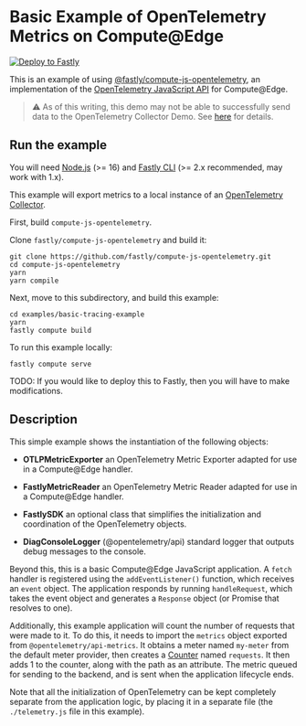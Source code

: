 # Basic Example of OpenTelemetry Metrics on Compute@Edge

[![Deploy to Fastly](https://deploy.edgecompute.app/button)](https://deploy.edgecompute.app/deploy)

This is an example of using [@fastly/compute-js-opentelemetry](https://github.com/fastly/compute-js-opentelemetry),
an implementation of the [OpenTelemetry JavaScript API](https://opentelemetry.io/docs/instrumentation/js/) for
Compute@Edge.

> :warning: As of this writing, this demo may not be able to successfully send data to the OpenTelemetry Collector Demo. See [here](../../README.md#metrics) for details.

## Run the example

You will need [Node.js](https://nodejs.org/en/) (>= 16) and [Fastly CLI](https://developer.fastly.com/reference/cli/)
(>= 2.x recommended, may work with 1.x).

This example will export metrics to a local instance of an
[OpenTelemetry Collector](https://opentelemetry.io/docs/collector/).

First, build `compute-js-opentelemetry`.

Clone `fastly/compute-js-opentelemetry` and build it:

```shell
git clone https://github.com/fastly/compute-js-opentelemetry.git
cd compute-js-opentelemetry
yarn
yarn compile
```

Next, move to this subdirectory, and build this example:

```shell
cd examples/basic-tracing-example
yarn
fastly compute build
```

To run this example locally:

```shell
fastly compute serve
```

TODO: If you would like to deploy this to Fastly, then you will have to make modifications.

## Description

This simple example shows the instantiation of the following objects:

* **OTLPMetricExporter**
    an OpenTelemetry Metric Exporter adapted for use in a Compute@Edge handler.

* **FastlyMetricReader**
    an OpenTelemetry Metric Reader adapted for use in a Compute@Edge handler.

* **FastlySDK**
    an optional class that simplifies the initialization and coordination of the
    OpenTelemetry objects.

* **DiagConsoleLogger** (@opentelemetry/api)
    standard logger that outputs debug messages to the console.

Beyond this, this is a basic Compute@Edge JavaScript application. A `fetch` handler
is registered using the `addEventListener()` function, which receives an `event` object.
The application responds by running `handleRequest`, which takes the event object and
generates a `Response` object (or Promise that resolves to one).

Additionally, this example application will count the number of requests that were
made to it. To do this, it needs to import the `metrics` object exported from
`@opentelemetry/api-metrics`. It obtains a meter named `my-meter` from the
default meter provider, then creates a [Counter](https://opentelemetry.io/docs/reference/specification/metrics/api/#counter)
named `requests`. It then adds 1 to the counter, along with the path as an attribute.
The metric queued for sending to the backend, and is sent when the application lifecycle ends.

Note that all the initialization of OpenTelemetry can be kept completely separate from
the application logic, by placing it in a separate file (the `./telemetry.js` file in
this example).

